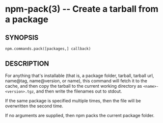 npm-pack(3) -- Create a tarball from a package
==============================================


































<extoc></extoc>

## SYNOPSIS

    npm.commands.pack([packages,] callback)

## DESCRIPTION

For anything that's installable (that is, a package folder, tarball,
tarball url, name@tag, name@version, or name), this command will fetch
it to the cache, and then copy the tarball to the current working
directory as `<name>-<version>.tgz`, and then write the filenames out to
stdout.

If the same package is specified multiple times, then the file will be
overwritten the second time.

If no arguments are supplied, then npm packs the current package folder.
